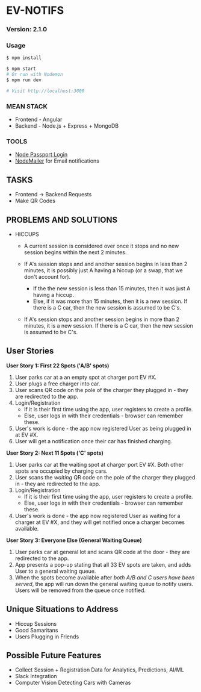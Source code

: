 # EV-NOTIFS

### Version: 2.1.0

### Usage

```sh
$ npm install
```

```sh
$ npm start
# Or run with Nodemon
$ npm run dev

# Visit http://localhost:3000
```

### MEAN STACK
- Frontend - Angular
- Backend  - Node.js + Express + MongoDB

### TOOLS
- [Node Passport Login](https://github.com/bradtraversy/node_passport_login)
- [NodeMailer](https://nodemailer.com/about/) for Email notifications

## TASKS
- Frontend -> Backend Requests
- Make QR Codes

## PROBLEMS AND SOLUTIONS

- HICCUPS
  - A current session is considered over once it stops and no new session begins within the next 2 minutes.

  - If A's session stops and and another session begins in less than 2 minutes, it is possibly just A having a hiccup (or a swap, that we don't account for).
    - If the the new session is less than 15 minutes, then it was just A having a hiccup. 
    - Else, if it was more than 15 minutes, then it is a new session. If there is a C car, then the new session is assumed to be C's.
   
   - If A's session stops and another session begins in more than 2 minutes, it is a new session. If there is a C car, then the new session is assumed to be C's.

## User Stories

**User Story 1: First 22 Spots ('A/B' spots)**

1. User parks car at a an empty spot at charger port EV #X.
2. User plugs a free charger into car.
3. User scans QR code on the pole of the charger they plugged in - they are redirected to the app.
4. Login/Registration
    - If it is their first time using the app, user registers to create a profile.
    - Else, user logs in with their credentials - browser can remember these. 
5. User's work is done - the app now registered User as being plugged in at EV #X.
6. User will get a notification once their car has finished charging.

**User Story 2: Next 11 Spots ('C' spots)**

1. User parks car at the waiting spot at charger port EV #X. Both other spots are occupied by charging cars.
2. User scans the _waiting_ QR code on the pole of the charger they plugged in - they are redirected to the app.
3. Login/Registration
    - If it is their first time using the app, user registers to create a profile.
    - Else, user logs in with their credentials - browser can remember these. 
4. User's work is done - the app now registered User as waiting for a charger at EV #X, and they will get notified once a charger becomes available.

**User Story 3: Everyone Else (General Waiting Queue)**

1. User parks car at general lot and scans QR code at the door - they are redirected to the app.
2. App presents a pop-up stating that all 33 EV spots are taken, and adds User to a general waiting queue.
3. When the spots become available after _both A/B and C users have been served_, the app will run down the general waiting queue to notify users. Users will be removed from the queue once notified.

## Unique Situations to Address
- Hiccup Sessions
- Good Samaritans
- Users Plugging in Friends

## Possible Future Features
- Collect Session + Registration Data for Analytics, Predictions, AI/ML
- Slack Integration
- Computer Vision Detecting Cars with Cameras
